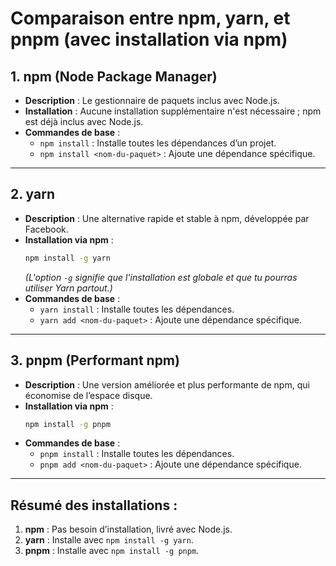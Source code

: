 # Comparaison entre **npm**, **yarn**, et **pnpm** (avec installation via npm)

## 1. **npm (Node Package Manager)**  
- **Description** : Le gestionnaire de paquets inclus avec Node.js.  
- **Installation** : Aucune installation supplémentaire n'est nécessaire ; npm est déjà inclus avec Node.js.  
- **Commandes de base** :  
  - `npm install` : Installe toutes les dépendances d’un projet.  
  - `npm install <nom-du-paquet>` : Ajoute une dépendance spécifique.

---

## 2. **yarn**  
- **Description** : Une alternative rapide et stable à npm, développée par Facebook.  
- **Installation via npm** :  
  ```bash
  npm install -g yarn
  ```
  *(L'option `-g` signifie que l'installation est globale et que tu pourras utiliser Yarn partout.)*  
- **Commandes de base** :  
  - `yarn install` : Installe toutes les dépendances.  
  - `yarn add <nom-du-paquet>` : Ajoute une dépendance spécifique.

---

## 3. **pnpm (Performant npm)**  
- **Description** : Une version améliorée et plus performante de npm, qui économise de l’espace disque.  
- **Installation via npm** :  
  ```bash
  npm install -g pnpm
  ```
- **Commandes de base** :  
  - `pnpm install` : Installe toutes les dépendances.  
  - `pnpm add <nom-du-paquet>` : Ajoute une dépendance spécifique.

---

## Résumé des installations :  
1. **npm** : Pas besoin d’installation, livré avec Node.js.  
2. **yarn** : Installe avec `npm install -g yarn`.  
3. **pnpm** : Installe avec `npm install -g pnpm`. 

